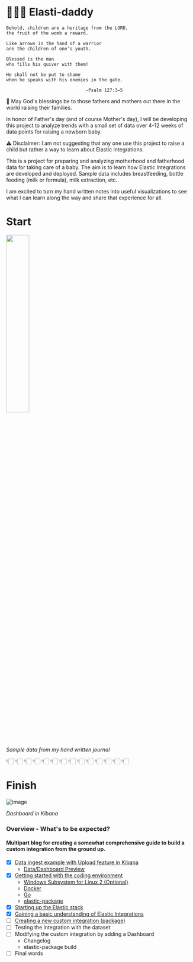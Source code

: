 # 👨🏻‍🍼 Elasti-daddy

```
Behold, children are a heritage from the LORD,
the fruit of the womb a reward.

Like arrows in the hand of a warrior
are the children of one’s youth.

Blessed is the man
who fills his quiver with them!

He shall not be put to shame
when he speaks with his enemies in the gate.

                              -Psalm 127:3–5
```
🙏 May God's blessings be to those fathers and mothers out there in the world raising their families.  

In honor of Father's day (and of course Mother's day), I will be developing this project to analyze trends with a small set of data over 4-12 weeks of data points for raising a newborn baby. 

⚠️ Disclaimer: I am not suggesting that any one use this project to raise a child but rather a way to learn about Elastic integrations.

This is a project for preparing and analyzing motherhood and fatherhood data for taking care of a baby. The aim is to learn how Elastic Integrations are developed and deployed. Sample data includes breastfeeding, bottle feeding (milk or formula), milk extraction, etc..

I am excited to turn my hand written notes into useful visualizations to see what I can learn along the way and share that experience for all.

# Start
<img src="https://github.com/nicpenning/Elasti-daddy/assets/5582679/37a21ac0-7e91-4b77-8392-14f93d4ffbe5" width=35% height=35%>

*Sample data from my hand written journal*

👇🏻   👇🏻   👇🏻   👇🏻   👇🏻   👇🏻   👇🏻   👇🏻   👇🏻   👇🏻   👇🏻   👇🏻   👇🏻   👇🏻

# Finish
![image](https://github.com/nicpenning/Elasti-daddy/assets/5582679/082b00fc-d72d-4189-a226-ca5e0418047a)

*Dashboard in Kibana*
### Overview - What's to be expected?
#### Multipart blog for creating a somewhat comprehensive guide to build a custom integration from the ground up. 
- [x] [Data ingest example with Upload feature in Kibana](https://github.com/nicpenning/Elasti-daddy/blob/main/Blog%20Posts/Blog%20Post%20%231.%20Data%20Ingest.md)
  - [Data/Dashboard Preview](https://github.com/nicpenning/Elasti-daddy/blob/main/Blog%20Posts/Blog%20Post%20%231.%20Data%20Ingest.md#ta-da)
- [x] [Getting started with the coding environment](https://github.com/nicpenning/Elasti-daddy/blob/main/Blog%20Posts/Blog%20Post%20%232.%20Getting%20Started.md)
  - [Windows Subsystem for Linux 2 (Optional)](https://github.com/nicpenning/Elasti-daddy/blob/main/Blog%20Posts/Blog%20Post%20%232.%20Getting%20Started.md#1-install-ubuntu-on-windows-11)
  - [Docker](https://github.com/nicpenning/Elasti-daddy/blob/main/Blog%20Posts/Blog%20Post%20%232.%20Getting%20Started.md#2-install-docker-within-ubuntu)
  - [Go](https://github.com/nicpenning/Elasti-daddy/blob/main/Blog%20Posts/Blog%20Post%20%232.%20Getting%20Started.md#3-install-go-within-ubuntu)
  - [elastic-package](https://github.com/nicpenning/Elasti-daddy/blob/main/Blog%20Posts/Blog%20Post%20%232.%20Getting%20Started.md#4-install-elastic-package-within-ubuntu)
- [x] [Starting up the Elastic stack](https://github.com/nicpenning/Elasti-daddy/blob/main/Blog%20Posts/Blog%20Post%20%233.%20Starting%20up%20the%20Elastic%20stack.md#starting-up-the-elastic-stack)
- [x] [Gaining a basic understanding of Elastic Integrations](https://github.com/nicpenning/Elasti-daddy/blob/main/Blog%20Posts/Blog%20Post%20%234.%20Gaining%20a%20basic%20understanding%20of%20Elastic%20Integrations.md)
- [ ] [Creating a new custom integration (package)](https://github.com/nicpenning/Elasti-daddy/blob/main/Blog%20Posts/Blog%20Post%20%235.%20Creating%20a%20new%20custom%20integration%20(package).md)
- [ ] Testing the integration with the dataset
- [ ] Modifying the custom integration by adding a Dashboard
  - Changelog
  - elastic-package build
- [ ] Final words
